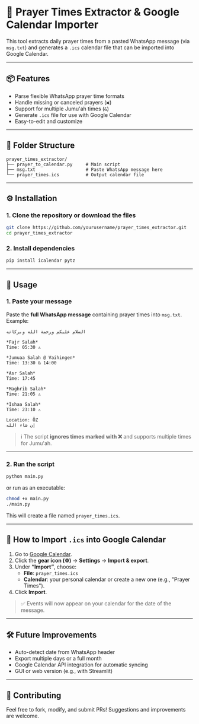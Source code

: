 
# 🕌 Prayer Times Extractor & Google Calendar Importer

This tool extracts daily prayer times from a pasted WhatsApp message (via `msg.txt`) and generates a `.ics` calendar file that can be imported into Google Calendar.

---

## 📦 Features

- Parse flexible WhatsApp prayer time formats
- Handle missing or canceled prayers (`❌`)
- Support for multiple Jumu'ah times (`&`)
- Generate `.ics` file for use with Google Calendar
- Easy-to-edit and customize

---

## 📂 Folder Structure

```
prayer_times_extractor/
├── prayer_to_calendar.py     # Main script
├── msg.txt                   # Paste WhatsApp message here
└── prayer_times.ics          # Output calendar file
```

---

## ⚙️ Installation

### 1. Clone the repository or download the files

```bash
git clone https://github.com/yourusername/prayer_times_extractor.git
cd prayer_times_extractor
```

### 2. Install dependencies

```bash
pip install icalendar pytz
```

---

## 📝 Usage

### 1. Paste your message

Paste the **full WhatsApp message** containing prayer times into `msg.txt`.
Example:

```
السلام عليكم ورحمة الله وبركاته

*Fajr Salah*
Time: 05:30 ⚠️

*Jumuaa Salah @ Vaihingen*
Time: 13:30 & 14:00

*Asr Salah*
Time: 17:45

*Maghrib Salah*
Time: 21:05 ⚠️

*Ishaa Salah*
Time: 23:10 ⚠️

Location: ÖZ
إن شاء الله
```

> ℹ️ The script **ignores times marked with ❌** and supports multiple times for Jumu'ah.

---

### 2. Run the script

```bash
python main.py
```
or run as an executable:
```bash
chmod +x main.py
./main.py
```

This will create a file named `prayer_times.ics`.

---

## 📅 How to Import `.ics` into Google Calendar

1. Go to [Google Calendar](https://calendar.google.com).
2. Click the **gear icon (⚙)** → **Settings** → **Import & export**.
3. Under **“Import”**, choose:
   - **File**: `prayer_times.ics`
   - **Calendar**: your personal calendar or create a new one (e.g., "Prayer Times").
4. Click **Import**.

> ✅ Events will now appear on your calendar for the date of the message.

---

## 🛠 Future Improvements

- Auto-detect date from WhatsApp header
- Export multiple days or a full month
- Google Calendar API integration for automatic syncing
- GUI or web version (e.g., with Streamlit)

---

## 🙏 Contributing

Feel free to fork, modify, and submit PRs! Suggestions and improvements are welcome.
